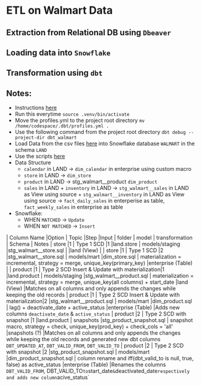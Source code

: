 # ETL on Walmart Data
## Extraction from Relational DB using `Dbeaver`
## Loading data into `Snowflake`
## Transformation using `dbt`

## Notes:
* Instructions [here](./instructions.ipynb)
* Run this everytime `source .venv/bin/activate`
* Move the profiles.yml to the project root directory `mv /home/codespace/.dbt/profiles.yml .`
* Use the following command from the project root directory `dbt debug --project-dir dbt_walmart`
* Load Data from the csv files [here](https://s3.amazonaws.com/weclouddata/data/data/walmart%20raw%20data.zip) into Snowflake database `WALMART` in the schema `LAND`
* Use the scripts [here](./scripts/loading_and_eda.sql)
* Data Structure
    * `calendar` in LAND -> `dim_calendar` in enterprise using custom macro
    * `store` in LAND -> `dim_store`
    * `product` in LAND -> stg_walmart__product  `dim_product`
    * `sales` in LAND + `inventory` in LAND -> `stg_walmart__sales` in LAND as View using source + `stg_walmart__inventory` in LAND as View using source -> `fact_daily_sales` in enterperise as table, `fact_weekly_sales` in enterprise as table
* Snowflake:
    * WHEN `MATCHED` -> `Update`
    * WHEN `NOT MATCHED` -> `Insert`


| Column Name |Option  | Topic                                          |Step  |Input                    | folder            | model                    | transformation                                                                        | Schema             | Notes
| store       |1       | Type 1 SCD                                     |1     |land.store               | models/staging    |stg_walmart__store.sql    |                                                                                       |land (View)         |
| store       |1       | Type 1 SCD                                     |2     |stg_walmart__store.sql   | models/mart       |dim_store.sql             | materialization = incremental, strategy = merge, unique_key(primary_key)              |enterprise (Table)  |
| product     |1       | Type 2 SCD Insert & Update with materialization|1     |land.product             | models/staging    |stg_walmart__product.sql  | materialization = incremental, strategy = merge, unique_key(all columns) + start_date |land (View)         |Matches on all columns and only appends the changes while keeping the old records
| product     |1       | Type 2 SCD Insert & Update with materialization|2     |stg_walmart__product.sql | models/mart       |dim_product.sql           | lag() + deactivate_date + active_status                                               |enterprise (Table)  |Adds new columns `deactivate_date` & `active_status`
| product     |2       | Type 2 SCD with snapshot                       |1     |land.product             | snapshots         |stg_product_snapshot.sql  | snapshot macro, strategy = check, unique_key(prod_key) + check_cols = 'all'           |snapshots (?)       |Matches on all columns and only appends the changes while keeping the old records and generated new dbt columns `DBT_UPDATED_AT`, `DBT_VALID_FROM`, `DBT_VALID_TO`
| product     |2       | Type 2 SCD with snapshot                       |2     |stg_product_snapshot.sql | models/mart       |dim_product_snapshot.sql  | column rename and iff(dbt_valid_to is null, true, false) as active_status             |enterprise (Table)  |Renames the columns `DBT_VALID_FROM`, DBT_VALID_TO` to `start_date` & `deactivated_date` respectively and adds new column `acive_status`